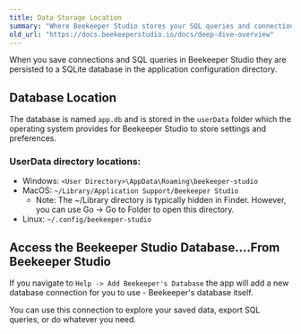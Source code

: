 ```yaml
---
title: Data Storage Location
summary: "Where Beekeeper Studio stores your SQL queries and connections when you save them."
old_url: "https://docs.beekeeperstudio.io/docs/deep-dive-overview"
---
```


When you save connections and SQL queries in Beekeeper Studio they are persisted to a SQLite database in the application configuration directory.

## Database Location

The database is named `app.db` and is stored in the `userData` folder which the operating system provides for Beekeeper Studio to store settings and preferences.

### UserData directory locations:

- Windows: `<User Directory>\AppData\Roaming\beekeeper-studio`
- MacOS: `~/Library/Application Support/Beekeeper Studio`
    - Note: The ~/Library directory is typically hidden in Finder. However, you can use Go -> Go to Folder to open this directory.
- Linux: `~/.config/beekeeper-studio`

## Access the Beekeeper Studio Database....From Beekeeper Studio

If you navigate to `Help -> Add Beekeeper's Database` the app will add a new database connection for you to use - Beekeeper's database itself.

You can use this connection to explore your saved data, export SQL queries, or do whatever you need.
